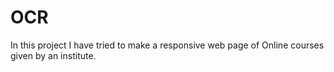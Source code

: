 # OCR
In this project I have tried to make a responsive web page of Online courses given by an institute.
